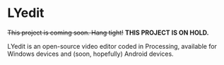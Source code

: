 # LYedit
~~This project is coming soon. Hang tight!~~ **THIS PROJECT IS ON HOLD.**

LYedit is an open-source video editor coded in Processing, available for Windows devices and (soon, hopefully) Android devices.
